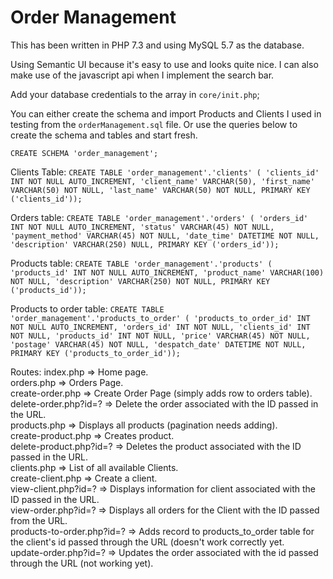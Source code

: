 # Order Management

This has been written in PHP 7.3 and using MySQL 5.7 as the database.

Using Semantic UI because it's easy to use and looks quite nice. I can also make use of the javascript api when I implement the search bar.

Add your database credentials to the array in `core/init.php`;

You can either create the schema and import Products and Clients I used in testing from the `orderManagement.sql` file. Or use the queries below to create the schema and tables and start fresh. 

`CREATE SCHEMA 'order_management';`

Clients Table:
`CREATE TABLE 'order_management'.'clients' (
  'clients_id' INT NOT NULL AUTO_INCREMENT,
  'client_name' VARCHAR(50),
  'first_name' VARCHAR(50) NOT NULL,
  'last_name' VARCHAR(50) NOT NULL,
  PRIMARY KEY ('clients_id'));`

Orders table: 
`CREATE TABLE 'order_management'.'orders' (
  'orders_id' INT NOT NULL AUTO_INCREMENT,
  'status' VARCHAR(45) NOT NULL,
  'payment_method' VARCHAR(45) NOT NULL,
  'date_time' DATETIME NOT NULL,
  'description' VARCHAR(250) NULL,
  PRIMARY KEY ('orders_id'));`

Products table: 
`CREATE TABLE 'order_management'.'products' (
  'products_id' INT NOT NULL AUTO_INCREMENT,
  'product_name' VARCHAR(100) NOT NULL,
  'description' VARCHAR(250) NOT NULL,
  PRIMARY KEY ('products_id'));`
  
Products to order table:
`CREATE TABLE 'order_management'.'products_to_order' (
  'products_to_order_id' INT NOT NULL AUTO_INCREMENT,
  'orders_id' INT NOT NULL,
  'clients_id' INT NOT NULL,
  'products_id' INT NOT NULL,
  'price' VARCHAR(45) NOT NULL,
  'postage' VARCHAR(45) NOT NULL,
  'despatch_date' DATETIME NOT NULL,
  PRIMARY KEY ('products_to_order_id'));`


Routes: 
index.php                  => Home page. <br>
orders.php                 => Orders Page. <br>
create-order.php           => Create Order Page (simply adds row to orders table). <br>
delete-order.php?id=?      => Delete the order associated with the ID passed in the URL. <br>
products.php               => Displays all products (pagination needs adding). <br>
create-product.php         => Creates product. <br>
delete-product.php?id=?    => Deletes the product associated with the ID passed in the URL. <br>
clients.php                => List of all available Clients. <br>
create-client.php          => Create a client. <br>
view-client.php?id=?       => Displays information for client associated with the ID passed in the URL. <br>
view-order.php?id=?        => Displays all orders for the Client with the ID passed from the URL. <br>
products-to-order.php?id=? => Adds record to products_to_order table for the client's id passed through the URL (doesn't work correctly yet. <br>
update-order.php?id=?      => Updates the order associated with the id passed through the URL (not working yet). <br>
